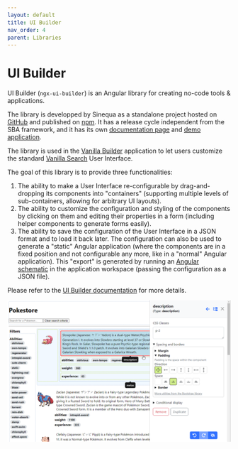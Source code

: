 ```yaml
---
layout: default
title: UI Builder
nav_order: 4
parent: Libraries
---
```


# UI Builder

UI Builder (`ngx-ui-builder`) is an Angular library for creating no-code tools & applications.

The library is developped by Sinequa as a standalone project hosted on [GitHub](https://github.com/sinequa/ngx-ui-builder) and published on [npm](https://www.npmjs.com/package/@sinequa/ngx-ui-builder). It has a release cycle independent from the SBA framework, and it has its own [documentation page](https://sinequa.github.io/ngx-ui-builder/) and [demo application](https://sinequa.github.io/ngx-ui-builder/demo/).

The library is used in the [Vanilla Builder](../apps/5-vanilla-builder.md) application to let users customize the standard [Vanilla Search](../apps/2-vanilla-search.md) User Interface.

The goal of this library is to provide three functionalities:

1. The ability to make a User Interface re-configurable by drag-and-dropping its components into "containers" (supporting multiple levels of sub-containers, allowing for arbitrary UI layouts).
2. The ability to customize the configuration and styling of the components by clicking on them and editing their properties in a form (including helper components to generate forms easily).
3. The ability to save the configuration of the User Interface in a JSON format and to load it back later. The configuration can also be used to generate a "static" Angular application (where the components are in a fixed position and not configurable any more, like in a "normal" Angular application). This "export" is generated by running an [Angular schematic](https://github.com/sinequa/ngx-ui-builder#static-export) in the application workspace (passing the configuration as a JSON file).

Please refer to the [UI Builder documentation](https://sinequa.github.io/ngx-ui-builder/) for more details.

![UI Builder demo app](../assets/apps/ngx-ui-builder.png)
